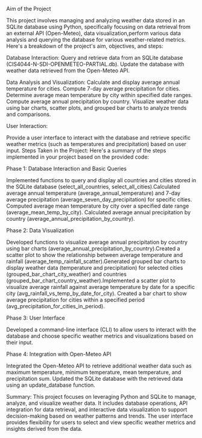 Aim of the Project

This project involves managing and analyzing weather data stored in an SQLite database using Python,
specifically focusing on data retrieval from an external API (Open-Meteo), data visualization,perform various data analysis and
querying the database for various weather-related metrics.
Here's a breakdown of the project's aim, objectives, and steps:

Database Interaction:
Query and retrieve data from an SQLite database (CIS4044-N-SDI-OPENMETEO-PARTIAL.db).
Update the database with weather data retrieved from the Open-Meteo API.

Data Analysis and Visualization:
Calculate and display average annual temperature for cities.
Compute 7-day average precipitation for cities.
Determine average mean temperature by city within specified date ranges.
Compute average annual precipitation by country.
Visualize weather data using bar charts, scatter plots, and grouped bar charts to analyze trends and comparisons.

User Interaction:

Provide a user interface to interact with the database and retrieve specific weather metrics
(such as temperatures and precipitation) based on user input.
Steps Taken in the Project:
Here's a summary of the steps implemented in your project based on the provided code:

Phase 1: Database Interaction and Basic Queries

Implemented functions to query and display all countries and cities stored in the SQLite database 
(select_all_countries, select_all_cities).Calculated average annual temperature (average_annual_temperature)
and 7-day average precipitation (average_seven_day_precipitation) for specific cities.
Computed average mean temperature by city over a specified date range (average_mean_temp_by_city).
Calculated average annual precipitation by country (average_annual_precipitation_by_country).

Phase 2: Data Visualization

Developed functions to visualize average annual precipitation by country using bar charts
(average_annual_precipitation_by_country).Created a scatter plot to show the relationship between average
temperature and rainfall (average_temp_rainfall_scatter).Generated grouped bar charts to display weather data 
(temperature and precipitation) for selected cities (grouped_bar_chart_city_weather) and countries
(grouped_bar_chart_country_weather).Implemented a scatter plot to visualize average rainfall against
average temperature by date for a specific city (avg_rainfall_vs_temp_by_date_for_city).
Created a bar chart to show average precipitation for cities within a specified period
(avg_precipitation_for_cities_in_period).

Phase 3: User Interface

Developed a command-line interface (CLI) to allow users to interact with the database and 
choose specific weather metrics and visualizations based on their input.

Phase 4: Integration with Open-Meteo API

Integrated the Open-Meteo API to retrieve additional weather data such as maximum temperature,
minimum temperature, mean temperature, and precipitation sum.
Updated the SQLite database with the retrieved data using an update_database function.

Summary:
This project focuses on leveraging Python and SQLite to manage, analyze, and visualize weather data.
It includes database operations, API integration for data retrieval, and interactive data visualization to 
support decision-making based on weather patterns and trends. The user interface provides flexibility for 
users to select and view specific weather metrics and insights derived from the data.

